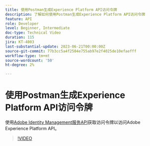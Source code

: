 ```yaml
---
title: 使用Postman生成Experience Platform API访问令牌
description: 了解如何使用Postman生成Experience Platform API访问令牌
feature: API
role: Developer
level: Beginner, Intermediate
doc-type: Technical Video
duration: 115
jira: KT-4003
last-substantial-update: 2023-06-21T00:00:00Z
source-git-commit: 77b3cc5a4f2504e755ab97e2f4025de10efaefff
workflow-type: tm+mt
source-wordcount: '50'
ht-degree: 2%

---
```



# 使用Postman生成Experience Platform API访问令牌

使用[Adobe Identity Management服务API](https://github.com/adobe/experience-platform-postman-samples/tree/master/apis/ims)获取访问令牌以访问Adobe Experience Platform API。

>[!VIDEO](https://video.tv.adobe.com/v/32725/?learn=on&enablevpops&captions=chi_hans)

